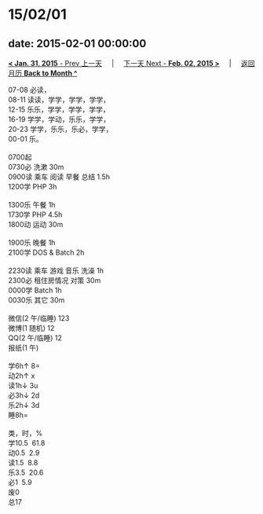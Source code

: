 # 15/02/01

date: 2015-02-01 00:00:00
---
[**< Jan. 31, 2015** - Prev 上一天](/lifelogs/2015/01/d31.html) &nbsp; &nbsp; | &nbsp; &nbsp; [下一天 Next - **Feb. 02, 2015 >**](/lifelogs/2015/02/d02.html) &nbsp; &nbsp; |  &nbsp; &nbsp; [返回月历 **Back to Month ^**](/lifelogs/2015/02/index.html)
<br/><div>07-08 必读，</div><div>08-11 读读，学学，学学，学学，</div><div>12-15 乐乐，学学，学学，学学，<br/>16-19 学学，学动，乐乐，学学，<br/>20-23 学学，乐乐，乐必，学学，</div><div>00-01 乐。<br/><div><br/></div>0700起<br/>0730必 洗漱 30m<br/>0900读 乘车 阅读 早餐 总结 1.5h<br/>1200学 PHP 3h<div><br/></div>1300乐 午餐 1h</div><div>1730学 PHP 4.5h</div><div>1800动 运动 30m</div><div><br/></div><div>1900乐 晚餐 1h</div><div>2100学 DOS & Batch 2h</div><div><br/></div><div>2230读 乘车 游戏 音乐 洗澡 1h</div><div>2300必 租住房情况 对策 30m</div><div>0000学 Batch 1h</div><div>0030乐 其它 30m</div><div><div><br/></div><div>微信(2 午/临睡) 123</div>微博(1 随机) 12<br/>QQ(2 午/临睡) 12<br/>报纸(1 午) <div><br/></div>学6h↑ 8=<br/>动2h↑ x<br/>读1h↓ 3u<br/>必3h↓ 2d<br/>乐2h↓ 3d<br/>睡8h=<div><br/></div>类，时，%<br/>学10.5  61.8<br/>动0.5  2.9<br/>读1.5  8.8<br/>乐3.5  20.6<br/>必1  5.9<br/>废0<br/>总17</div>
